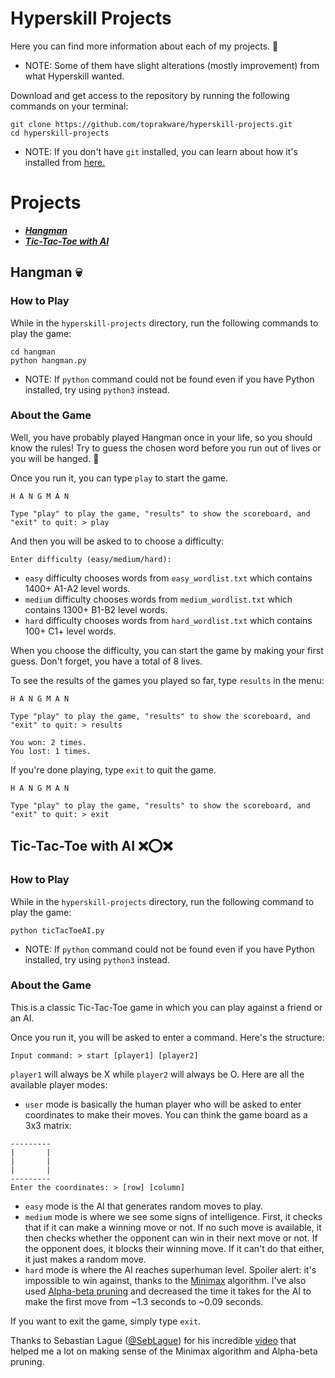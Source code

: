 # Hyperskill Projects
Here you can find more information about each of my projects. 🚀
- NOTE: Some of them have slight alterations (mostly improvement) from what Hyperskill wanted.

Download and get access to the repository by running the following commands on your terminal:
```
git clone https://github.com/toprakware/hyperskill-projects.git
cd hyperskill-projects
```
- NOTE: If you don't have `git` installed, you can learn about how it's installed from [here.](https://github.com/git-guides/install-git)

# Projects

* ***[Hangman](https://github.com/toprakware/hyperskill-projects#hangman-)***
* ***[Tic-Tac-Toe with AI](https://github.com/toprakware/hyperskill-projects#tic-tac-toe-with-ai-)***

## Hangman 💀
### How to Play
While in the `hyperskill-projects` directory, run the following commands to play the game:
```
cd hangman
python hangman.py
```
- NOTE: If `python` command could not be found even if you have Python installed, try using `python3` instead.


### About the Game
Well, you have probably played Hangman once in your life, so you should know the rules! Try to guess the chosen word before you run out of lives or you will be hanged. 🙂 

Once you run it, you can type `play` to start the game.
```
H A N G M A N

Type "play" to play the game, "results" to show the scoreboard, and "exit" to quit: > play
```
And then you will be asked to to choose a difficulty:
```
Enter difficulty (easy/medium/hard):
```
- `easy` difficulty chooses words from `easy_wordlist.txt` which contains 1400+ A1-A2 level words.
- `medium` difficulty chooses words from `medium_wordlist.txt` which contains 1300+ B1-B2 level words.
- `hard` difficulty chooses words from `hard_wordlist.txt` which contains 100+ C1+ level words.

When you choose the difficulty, you can start the game by making your first guess. Don't forget, you have a total of 8 lives.

To see the results of the games you played so far, type `results` in the menu:
```
H A N G M A N

Type "play" to play the game, "results" to show the scoreboard, and "exit" to quit: > results
```
```
You won: 2 times.
You lost: 1 times.
```
If you're done playing, type `exit` to quit the game.
```
H A N G M A N

Type "play" to play the game, "results" to show the scoreboard, and "exit" to quit: > exit
```


## Tic-Tac-Toe with AI ❌⭕❌
### How to Play
While in the `hyperskill-projects` directory, run the following command to play the game:
```
python ticTacToeAI.py
```
- NOTE: If `python` command could not be found even if you have Python installed, try using `python3` instead.

### About the Game
This is a classic Tic-Tac-Toe game in which you can play against a friend or an AI.

Once you run it, you will be asked to enter a command. Here's the structure: 
```
Input command: > start [player1] [player2]
```
`player1` will always be X while `player2` will always be O. Here are all the available player modes:
- `user` mode is basically the human player who will be asked to enter coordinates to make their moves. You can think the game board as a 3x3 matrix:
```
---------
|       |
|       |
|       |
---------
Enter the coordinates: > [row] [column]
```
- `easy` mode is the AI that generates random moves to play.
- `medium` mode is where we see some signs of intelligence. First, it checks that if it can make a winning move or not. If no such move is available, it then checks whether the opponent can win in their next move or not. If the opponent does, it blocks their winning move. If it can't do that either, it just makes a random move.
- `hard` mode is where the AI reaches superhuman level. Spoiler alert: it's impossible to win against, thanks to the [Minimax](https://en.wikipedia.org/wiki/Minimax) algorithm. I've also used [Alpha-beta pruning](https://en.wikipedia.org/wiki/Alpha%E2%80%93beta_pruning) and decreased the time it takes for the AI to make the first move from ~1.3 seconds to ~0.09 seconds.

If you want to exit the game, simply type `exit`.

Thanks to Sebastian Lague ([@SebLague](https://github.com/SebLague)) for his incredible [video](https://www.youtube.com/watch?v=l-hh51ncgDI) that helped me a lot on making sense of the Minimax algorithm and Alpha-beta pruning.
